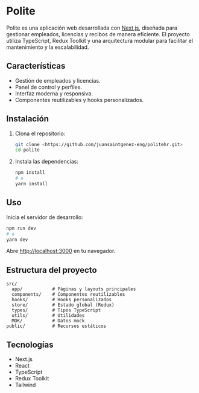 # Polite

Polite es una aplicación web desarrollada con [Next.js](https://nextjs.org), diseñada para gestionar empleados, licencias y recibos de manera eficiente. El proyecto utiliza TypeScript, Redux Toolkit y una arquitectura modular para facilitar el mantenimiento y la escalabilidad.

## Características

- Gestión de empleados y licencias.
- Panel de control y perfiles.
- Interfaz moderna y responsiva.
- Componentes reutilizables y hooks personalizados.

## Instalación

1. Clona el repositorio:
   ```bash
   git clone <https://github.com/juansaintgenez-eng/politehr.git>
   cd polite
   ```
2. Instala las dependencias:
   ```bash
   npm install
   # o
   yarn install
   ```

## Uso

Inicia el servidor de desarrollo:
```bash
npm run dev
# o
yarn dev
```
Abre [http://localhost:3000](http://localhost:3000) en tu navegador.

## Estructura del proyecto

```
src/
  app/           # Páginas y layouts principales
  components/    # Componentes reutilizables
  hooks/         # Hooks personalizados
  store/         # Estado global (Redux)
  types/         # Tipos TypeScript
  utils/         # Utilidades
  MOK/           # Datos mock
public/          # Recursos estáticos
```

## Tecnologías

- Next.js
- React
- TypeScript
- Redux Toolkit
- Tailwind
